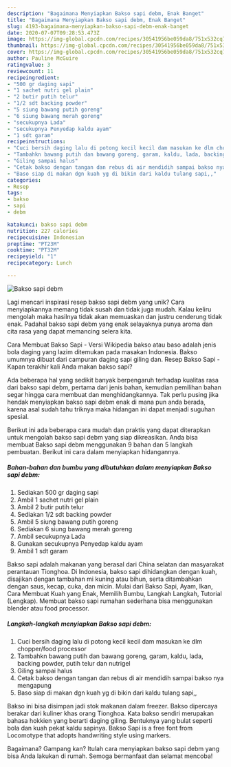 ```yaml
---
description: "Bagaimana Menyiapkan Bakso sapi debm, Enak Banget"
title: "Bagaimana Menyiapkan Bakso sapi debm, Enak Banget"
slug: 4193-bagaimana-menyiapkan-bakso-sapi-debm-enak-banget
date: 2020-07-07T09:28:53.473Z
image: https://img-global.cpcdn.com/recipes/30541956be059da8/751x532cq70/bakso-sapi-debm-foto-resep-utama.jpg
thumbnail: https://img-global.cpcdn.com/recipes/30541956be059da8/751x532cq70/bakso-sapi-debm-foto-resep-utama.jpg
cover: https://img-global.cpcdn.com/recipes/30541956be059da8/751x532cq70/bakso-sapi-debm-foto-resep-utama.jpg
author: Pauline McGuire
ratingvalue: 3
reviewcount: 11
recipeingredient:
- "500 gr daging sapi"
- "1 sachet nutri gel plain"
- "2 butir putih telur"
- "1/2 sdt backing powder"
- "5 siung bawang putih goreng"
- "6 siung bawang merah goreng"
- "secukupnya Lada"
- "secukupnya Penyedap kaldu ayam"
- "1 sdt garam"
recipeinstructions:
- "Cuci bersih daging lalu di potong kecil kecil dam masukan ke dlm chopper/food processor"
- "Tambahkn bawang putih dan bawang goreng, garam, kaldu, lada, backing powder, putih telur dan nutrigel"
- "Giling sampai halus"
- "Cetak bakso dengan tangan dan rebus di air mendidih sampai bakso nya mengapung"
- "Baso siap di makan dgn kuah yg di bikin dari kaldu tulang sapi,,"
categories:
- Resep
tags:
- bakso
- sapi
- debm

katakunci: bakso sapi debm 
nutrition: 227 calories
recipecuisine: Indonesian
preptime: "PT23M"
cooktime: "PT32M"
recipeyield: "1"
recipecategory: Lunch

---
```



![Bakso sapi debm](https://img-global.cpcdn.com/recipes/30541956be059da8/751x532cq70/bakso-sapi-debm-foto-resep-utama.jpg)

Lagi mencari inspirasi resep bakso sapi debm yang unik? Cara menyiapkannya memang tidak susah dan tidak juga mudah. Kalau keliru mengolah maka hasilnya tidak akan memuaskan dan justru cenderung tidak enak. Padahal bakso sapi debm yang enak selayaknya punya aroma dan cita rasa yang dapat memancing selera kita.

Cara Membuat Bakso Sapi - Versi Wikipedia bakso atau baso adalah jenis bola daging yang lazim ditemukan pada masakan Indonesia. Bakso umumnya dibuat dari campuran daging sapi giling dan. Resep Bakso Sapi - Kapan terakhir kali Anda makan bakso sapi?

Ada beberapa hal yang sedikit banyak berpengaruh terhadap kualitas rasa dari bakso sapi debm, pertama dari jenis bahan, kemudian pemilihan bahan segar hingga cara membuat dan menghidangkannya. Tak perlu pusing jika hendak menyiapkan bakso sapi debm enak di mana pun anda berada, karena asal sudah tahu triknya maka hidangan ini dapat menjadi suguhan spesial.


Berikut ini ada beberapa cara mudah dan praktis yang dapat diterapkan untuk mengolah bakso sapi debm yang siap dikreasikan. Anda bisa membuat Bakso sapi debm menggunakan 9 bahan dan 5 langkah pembuatan. Berikut ini cara dalam menyiapkan hidangannya.

<!--inarticleads1-->

##### Bahan-bahan dan bumbu yang dibutuhkan dalam menyiapkan Bakso sapi debm:

1. Sediakan 500 gr daging sapi
1. Ambil 1 sachet nutri gel plain
1. Ambil 2 butir putih telur
1. Sediakan 1/2 sdt backing powder
1. Ambil 5 siung bawang putih goreng
1. Sediakan 6 siung bawang merah goreng
1. Ambil secukupnya Lada
1. Gunakan secukupnya Penyedap kaldu ayam
1. Ambil 1 sdt garam


Bakso sapi adalah makanan yang berasal dari China selatan dan masyarakat perantauan Tionghoa. Di Indonesia, bakso sapi dihidangkan dengan kuah, disajikan dengan tambahan mi kuning atau bihun, serta ditambahkan dengan saus, kecap, cuka, dan micin. Mulai dari Bakso Sapi, Ayam, Ikan, Cara Membuat Kuah yang Enak, Memilih Bumbu, Langkah Langkah, Tutorial (Lengkap). Membuat bakso sapi rumahan sederhana bisa menggunakan blender atau food processor. 

<!--inarticleads2-->

##### Langkah-langkah menyiapkan Bakso sapi debm:

1. Cuci bersih daging lalu di potong kecil kecil dam masukan ke dlm chopper/food processor
1. Tambahkn bawang putih dan bawang goreng, garam, kaldu, lada, backing powder, putih telur dan nutrigel
1. Giling sampai halus
1. Cetak bakso dengan tangan dan rebus di air mendidih sampai bakso nya mengapung
1. Baso siap di makan dgn kuah yg di bikin dari kaldu tulang sapi,,


Bakso ini bisa disimpan jadi stok makanan dalam freezer. Bakso dipercaya berakar dari kuliner khas orang Tionghoa. Kata bakso sendiri merupakan bahasa hokkien yang berarti daging giling. Bentuknya yang bulat seperti bola dan kuah pekat kaldu sapinya. Bakso Sapi is a free font from Locomotype that adopts handwriting style using markers. 

Bagaimana? Gampang kan? Itulah cara menyiapkan bakso sapi debm yang bisa Anda lakukan di rumah. Semoga bermanfaat dan selamat mencoba!
